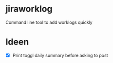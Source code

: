 # jiraworklog
Command line tool to add worklogs quickly

# Ideen
- [x] Print toggl daily summary before asking to post
